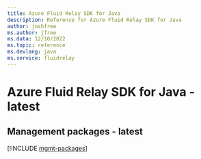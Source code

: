 ```yaml
---
title: Azure Fluid Relay SDK for Java
description: Reference for Azure Fluid Relay SDK for Java
author: joshfree
ms.author: jfree
ms.data: 12/10/2022
ms.topic: reference
ms.devlang: java
ms.service: fluidrelay
---
```

# Azure Fluid Relay SDK for Java - latest

## Management packages - latest
[!INCLUDE [mgmt-packages](fluid-relay-mgmt-index.md)]